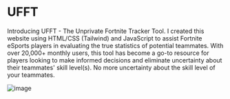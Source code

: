 # UFFT
Introducing UFFT - The Unprivate Fortnite Tracker Tool. I created this website using HTML/CSS (Tailwind) and JavaScript to assist Fortnite eSports players in evaluating the true statistics of potential teammates. With over 20,000+ monthly users, this tool has become a go-to resource for players looking to make informed decisions and eliminate uncertainty about their teammates' skill level(s). No more uncertainty about the skill level of your teammates. 

![image](https://github.com/Eric1K/UFFT/assets/69730295/2282efc1-0fa3-46cc-bd99-6cc0dbee9baf)
